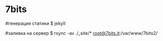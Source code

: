 7bits
=====

#генерация статики
$ jekyll

#заливка на сервер
$ rsync -av ./_site/* root@7bits.it:/var/www/7bits2/